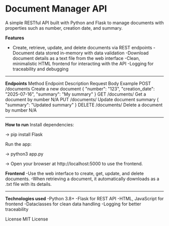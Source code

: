 # Document Manager API

A simple RESTful API built with Python and Flask to manage documents with properties such as number, creation date, and summary.

**Features**
- Create, retrieve, update, and delete documents via REST endpoints
-Document data stored in-memory with data validation
-Download document details as a text file from the web interface
-Clean, minimalistic HTML frontend for interacting with the API
-Logging for traceability and debugging

---

**Endpoints**
Method	Endpoint	Description	Request Body Example
POST	/documents	Create a new document	{ "number": "123", "creation_date": "2025-07-16", "summary": "My summary" }
GET	/documents/<number>	Get a document by number	N/A
PUT	/documents/<number>	Update document summary	{ "summary": "Updated summary" }
DELETE	/documents/<number>	Delete a document by number	N/A

---

**How to run**
Install dependencies:

-> pip install Flask

Run the app:

-> python3 app.py

-> Open your browser at http://localhost:5000 to use the frontend.

**Frontend**
-Use the web interface to create, get, update, and delete documents.
-When retrieving a document, it automatically downloads as a .txt file with its details.

---

**Technologies used**
-Python 3.8+
-Flask for REST API
-HTML, JavaScript for frontend
-Dataclasses for clean data handling
-Logging for better traceability

License
MIT License

